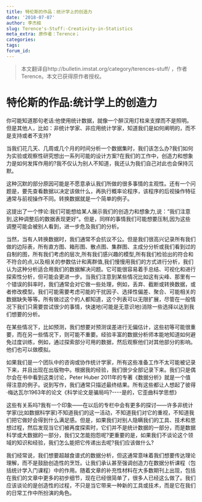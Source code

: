 ```yaml
---
title: 特伦斯的作品：统计学上的创造力
date: '2018-07-07'
author: 李杰桠
slug: Terence's-Stuff:-Creativity-in-Statistics
meta_extra: 原作者：Terence；
categories:
tags:
forum_id:
---
```


>本文翻译自http://bulletin.imstat.org/category/terences-stuff/ ，作者Terence。本文已获得原作者授权。


# 特伦斯的作品:统计学上的创造力

你可能知道那句老话:他使用统计数据，就像一个醉汉用灯柱来支撑而不是照明。但是其他人，比如：非统计学家、非应用统计学家，知道我们是如何阐明的，而不是支持或者不支持?

当我们花几天、几周或几个月的时间分析一个数据集时，我们该怎么办?我们如何为实验或观察性研究想出一系列可能的设计方案?在我们的工作中，创造力和想象力是如何发挥作用的?我不仅认为别人不知道，我还认为我们自己对此也会保持沉默。

这种沉默的部分原因可能是不愿意承认我们所做的很多事情的主观性。还有一个问题是，要先查看数据以决定该做什么，再执行概率论程序，该程序的后视操作特征通常与前视操作不同。转换数据就是一个简单的例子。

这提出了一个悖论:我们可能想给某人展示我们的创造力和想象力,说：“我们注意到,这种调整后的数据表现更好”。但是，同样的事情我们可能想要压制,因为这些调整可能会被别人看到，进一步危及我们的分析。

当然，当有人转换数据时，我们通常不会抗议不公。但是我们很高兴记录所有我们做的边际表，所有直方图、箱形图、散点图、集群图、主成分分析或我们看到过的自制的图，所有我们考虑的层次,所有我们感兴趣的模型,所有我们检验出的符合和不符合的点,以及相关的参数估计和离群值,我们慢慢用我们的方式进行分析，我们认为这种分析适合用我们的数据解决问题。它可能很容易着手总结、可视化和进行探索性分析，但可能会更进一步。当我们注意到某些情况比如这有尖峰、那里有一个错误的斜率时，我们通常会对它做一些处理，例如，丢弃、截断或转换数据，或者修改模型。我们可能需要考虑可能的干扰因子、选择性偏差、聚合、可能相关的数据缺失等等。所有做过这个的人都知道，这个列表可以无限扩展，尽管在一般情况下我们只需要尝试很少的事情，快速地(可能是无意识地)消除一些选择以达到我们想要的分析。

在某些情况下，比如预测，我们想要对预测误差进行无偏估计，这些初等可能很重要，而在另一些情况下，则可能不重要。经验丰富的数据分析师本能地知道如何避免过度训练，例如，通过探索部分可用的数据，然后观察他们对其他部分的影响。他们也可以做模拟。

如果我们是一个团队中的咨询或协作统计学家，所有这些准备工作不太可能被记录下来，并且出现在出版物中。根据我的经验，我们很少全部记录下来。我们只是偶尔会在书中看到这类讨论，Peter Huber 2011年的专著《数据分析》就是一个值得注意的例子。说到写作，我们通常只描述最终结果。所有这些都让人想起了彼得·梅达瓦尔1963年的论文《科学论文是骗局吗?----是的，它歪曲科学思想》

这些有关系吗?我有一个印象——在以后的专栏中会有更多的探讨——许多非统计学家(比如数据科学家)不知道我们的这一活动，不知道我们对它的重视，不知道我们把它做好会得到什么满足感。但是，如果我们对别人隐瞒我们的工具、技术和思想过程，然后发现当它们被再度探索时，它们并不是统计数据的一部分，而是数据科学或大数据的一部分，我们又怎能抱怨呢?更重要的是，如果我们不谈论这个领域的知识和经验，我们怎么能把它传递出去呢?我们应该做什么?

我们经常说，我们想要超越食谱式的数据分析，但这通常意味着我们想要传达理论理解，而不是鼓励创造性的烹饪。让我们承认甚至强调创造力在数据分析课程（包括统计学入门课程）中的作用。随着文章的补充性材料在大多数期刊上出现，包括在我们的文章中更多的初步细节，现在已经很简单了，很多人已经这么做了。我们应该谈论的是创造性的过程，不只是当它带来一种新的工具或技术，而是它在我们的日常工作中所扮演的角色。

